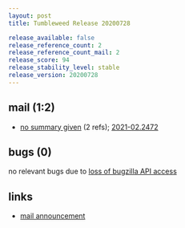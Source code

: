 ```yaml
---
layout: post
title: Tumbleweed Release 20200728

release_available: false
release_reference_count: 2
release_reference_count_mail: 2
release_score: 94
release_stability_level: stable
release_version: 20200728
---
```


## mail (1:2)

- [no summary given](https://github.com/boombatower/tumbleweed-review/issues/10) (2 refs); [2021-02.2472](https://github.com/boombatower/tumbleweed-review/issues/10)

## bugs (0)

<!--more-->

no relevant bugs due to [loss of bugzilla API access](https://bugzilla.opensuse.org/show_bug.cgi?id=1157722)



## links

- [mail announcement](https://github.com/boombatower/tumbleweed-review/issues/10)
